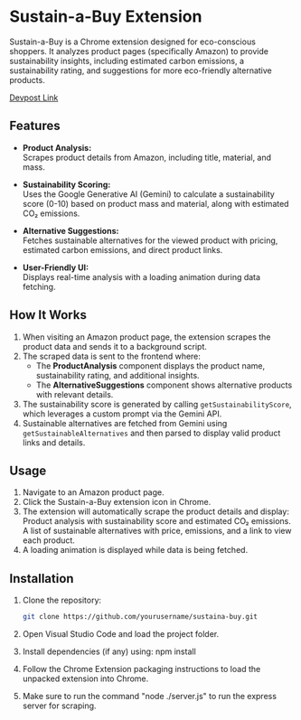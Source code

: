 # Sustain-a-Buy Extension

Sustain-a-Buy is a Chrome extension designed for eco-conscious shoppers. It analyzes product pages (specifically Amazon) to provide sustainability insights, including estimated carbon emissions, a sustainability rating, and suggestions for more eco-friendly alternative products.

[Devpost Link](https://devpost.com/software/sustain-a-buy)

## Features

- **Product Analysis:**  
  Scrapes product details from Amazon, including title, material, and mass.

- **Sustainability Scoring:**  
  Uses the Google Generative AI (Gemini) to calculate a sustainability score (0-10) based on product mass and material, along with estimated CO₂ emissions.

- **Alternative Suggestions:**  
  Fetches sustainable alternatives for the viewed product with pricing, estimated carbon emissions, and direct product links.

- **User-Friendly UI:**  
  Displays real-time analysis with a loading animation during data fetching.

## How It Works

1. When visiting an Amazon product page, the extension scrapes the product data and sends it to a background script.  
2. The scraped data is sent to the frontend where:
   - The **ProductAnalysis** component displays the product name, sustainability rating, and additional insights.
   - The **AlternativeSuggestions** component shows alternative products with relevant details.
3. The sustainability score is generated by calling `getSustainabilityScore`, which leverages a custom prompt via the Gemini API.
4. Sustainable alternatives are fetched from Gemini using `getSustainableAlternatives` and then parsed to display valid product links and details.

## Usage

1. Navigate to an Amazon product page.
2. Click the Sustain-a-Buy extension icon in Chrome.
3. The extension will automatically scrape the product details and display:
   Product analysis with sustainability score and estimated CO₂ emissions.
   A list of sustainable alternatives with price, emissions, and a link to view each product.
4. A loading animation is displayed while data is being fetched.

## Installation

1. Clone the repository:
   ```bash
   git clone https://github.com/yourusername/sustaina-buy.git
2. Open Visual Studio Code and load the project folder.

3. Install dependencies (if any) using: npm install

4. Follow the Chrome Extension packaging instructions to load the unpacked extension into Chrome.

5. Make sure to run the command "node ./server.js" to run the express server for scraping.
